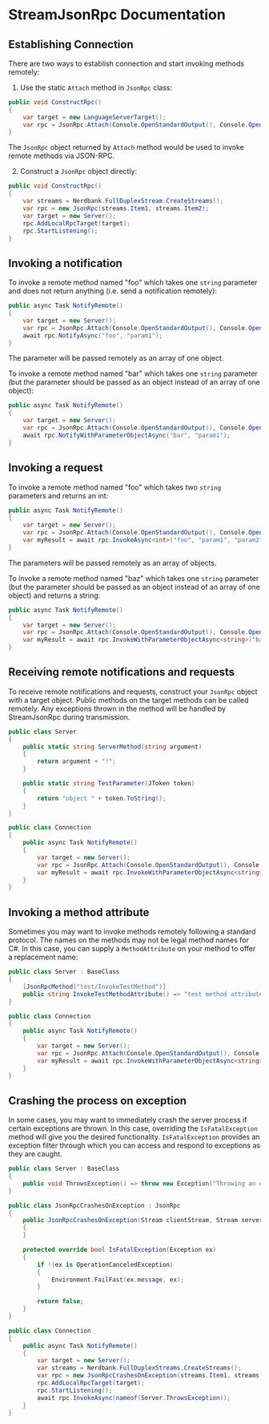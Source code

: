 # StreamJsonRpc Documentation

## Establishing Connection
There are two ways to establish connection and start invoking methods remotely:

1. Use the static `Attach` method in `JsonRpc` class:
```csharp
public void ConstructRpc()
{
    var target = new LanguageServerTarget();
    var rpc = JsonRpc.Attach(Console.OpenStandardOutput(), Console.OpenStandardInput(), target);
}
```
The `JsonRpc` object returned by `Attach` method would be used to invoke remote methods via JSON-RPC.

2. Construct a `JsonRpc` object directly:
```csharp
public void ConstructRpc()
{
    var streams = Nerdbank.FullDuplexStream.CreateStreams();
    var rpc = new JsonRpc(streams.Item1, streams.Item2);
    var target = new Server();
    rpc.AddLocalRpcTarget(target);
    rpc.StartListening();
}
```

## Invoking a notification
To invoke a remote method named "foo" which takes one `string` parameter and does not return anything (i.e. send a notification remotely):
```csharp
public async Task NotifyRemote() 
{
    var target = new Server();
    var rpc = JsonRpc.Attach(Console.OpenStandardOutput(), Console.OpenStandardInput(), target);
    await rpc.NotifyAsync("foo", "param1");
}
```
The parameter will be passed remotely as an array of one object.

To invoke a remote method named "bar" which takes one `string` parameter (but the parameter should be passed as an object instead of an array of one object):
```csharp
public async Task NotifyRemote() 
{
    var target = new Server();
    var rpc = JsonRpc.Attach(Console.OpenStandardOutput(), Console.OpenStandardInput(), target);
    await rpc.NotifyWithParameterObjectAsync("bar", "param1");
}
```
## Invoking a request
To invoke a remote method named "foo" which takes two `string` parameters and returns an int:
```csharp
public async Task NotifyRemote() 
{
    var target = new Server();
    var rpc = JsonRpc.Attach(Console.OpenStandardOutput(), Console.OpenStandardInput(), target);
    var myResult = await rpc.InvokeAsync<int>("foo", "param1", "param2");
}
```
The parameters will be passed remotely as an array of objects.

To invoke a remote method named "baz" which takes one `string` parameter (but the parameter should be passed as an object instead of an array of one object) and returns a string:
```csharp
public async Task NotifyRemote() 
{
    var target = new Server();
    var rpc = JsonRpc.Attach(Console.OpenStandardOutput(), Console.OpenStandardInput(), target);
    var myResult = await rpc.InvokeWithParameterObjectAsync<string>("baz", "param1");
}
```

## Receiving remote notifications and requests
To receive remote notifications and requests, construct your `JsonRpc` object with a target object.  Public methods on the target methods can be called remotely.  Any exceptions thrown in the method will be handled by StreamJsonRpc during transmission.
```csharp
public class Server
{
    public static string ServerMethod(string argument)
    {
        return argument + "!";
    }

    public static string TestParameter(JToken token)
    {
        return "object " + token.ToString();
    }
}

public class Connection 
{
    public async Task NotifyRemote() 
    {
        var target = new Server();
        var rpc = JsonRpc.Attach(Console.OpenStandardOutput(), Console.OpenStandardInput(), target);
        var myResult = await rpc.InvokeWithParameterObjectAsync<string>("baz", "param1");
    }
}
```

## Invoking a method attribute
Sometimes you may want to invoke methods remotely following a standard protocol.  The names on the methods may not be legal method names for C#.  In this case, you can supply a `MethodAttribute` on your method to offer a replacement name:
```csharp
public class Server : BaseClass
{
    [JsonRpcMethod("test/InvokeTestMethod")]
    public string InvokeTestMethodAttribute() => "test method attribute";
}

public class Connection 
{
    public async Task NotifyRemote() 
    {
        var target = new Server();
        var rpc = JsonRpc.Attach(Console.OpenStandardOutput(), Console.OpenStandardInput(), target);
        var myResult = await rpc.InvokeWithParameterObjectAsync<string>("test/InvokeTestMethod");
    }
}
```

## Crashing the process on exception
In some cases, you may want to immediately crash the server process if certain exceptions are thrown. In this case, overriding the `IsFatalException` method will give you the desired functionality. `IsFatalException` provides an exception filter through which you can access and respond to exceptions as they are caught.
```csharp
public class Server : BaseClass
{
    public void ThrowsException() => throw new Exception("Throwing an exception");
}

public class JsonRpcCrashesOnException : JsonRpc
{
    public JsonRpcCrashesOnException(Stream clientStream, Stream serverStream, object target = null) : base(clientSteam, serverStream, target)
    {
    }

    protected override bool IsFatalException(Exception ex)
    {
        if !(ex is OperationCanceledException)
        {
            Environment.FailFast(ex.message, ex);
        }

        return false;
    }
}

public class Connection
{
    public async Task NotifyRemote()
    {
        var target = new Server();
        var streams = Nerdbank.FullDuplexStreams.CreateStreams();
        var rpc = new JsonRpcCrashesOnException(streams.Item1, streams.Item2);
        rpc.AddLocalRpcTarget(target);
        rpc.StartListening();
        await rpc.InvokeAsync(nameof(Server.ThrowsException));
    }
}
```
